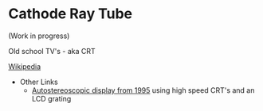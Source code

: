 # Cathode Ray Tube

(Work in progress)

Old school TV's - aka CRT

[Wikipedia](https://en.wikipedia.org/wiki/Cathode-ray\_tube)

* Other Links
  * [Autostereoscopic display from 1995](http://www-g.eng.cam.ac.uk/3d-displays/camdisp.htm) using high speed CRT's and an LCD grating
